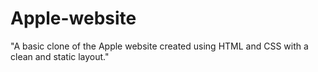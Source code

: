 # Apple-website
"A basic clone of the Apple website created using HTML and CSS with a clean and static layout."
